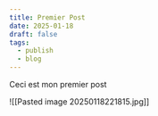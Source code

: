 ```yaml
---
title: Premier Post
date: 2025-01-18
draft: false
tags:
  - publish
  - blog
---
```


Ceci est mon premier post

![[Pasted image 20250118221815.jpg]]